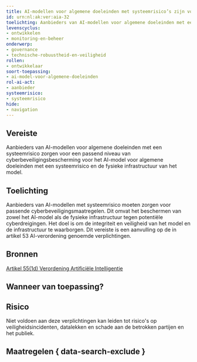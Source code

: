 ```yaml
---
title: AI-modellen voor algemene doeleinden met systeemrisico’s zijn voldoende beveiligd tegen cyberaanvallen
id: urn:nl:ak:ver:aia-32
toelichting: Aanbieders van AI-modellen voor algemene doeleinden met een systeemrisico zorgen voor een passend niveau van cyberbeveiligingsbescherming voor het AI-model voor algemene doeleinden met een systeemrisico en de fysieke infrastructuur van het model
levenscyclus:
- ontwikkelen
- monitoring-en-beheer
onderwerp:
- governance
- technische-robuustheid-en-veiligheid
rollen:
- ontwikkelaar
soort-toepassing:
- ai-model-voor-algemene-doeleinden
rol-ai-act:
- aanbieder
systeemrisico:
- systeemrisico
hide:
- navigation
---
```


<!-- tags -->
## Vereiste

Aanbieders van AI-modellen voor algemene doeleinden met een systeemrisico zorgen voor een passend niveau van cyberbeveiligingsbescherming voor het AI-model voor algemene doeleinden met een systeemrisico en de fysieke infrastructuur van het model.

## Toelichting

Aanbieders van AI-modellen met systeemrisico moeten zorgen voor passende cyberbeveiligingsmaatregelen.
Dit omvat het beschermen van zowel het AI-model als de fysieke infrastructuur tegen potentiële cyberdreigingen.
Het doel is om de integriteit en veiligheid van het model en de infrastructuur te waarborgen.
Dit vereiste is een aanvulling op de in artikel 53 AI-verordening genoemde verplichtingen.


## Bronnen
[Artikel 55(1d) Verordening Artificiële Intelligentie](https://eur-lex.europa.eu/legal-content/NL/TXT/HTML/?uri=OJ:L_202401689#d1e5730-1-1)

## Wanneer van toepassing? 
<!-- tags-ai-act -->


## Risico

Niet voldoen aan deze verplichtingen kan leiden tot risico's op veiligheidsincidenten, datalekken en schade aan de betrokken partijen en het publiek.


## Maatregelen { data-search-exclude }

<!-- list_maatregelen vereiste/aia-32-ai-modellen-algemene-doeleinden-systeemrisico-cyberbeveiliging no-search no-onderwerp no-rol no-levenscyclus -->
